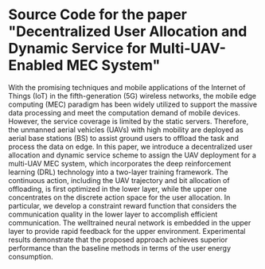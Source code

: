 # Source Code for the paper "Decentralized User Allocation and Dynamic Service for Multi-UAV-Enabled MEC System"

With the promising techniques and mobile applications of the Internet of Things (IoT) in the fifth-generation (5G) wireless networks, the mobile edge computing (MEC) paradigm has been widely utilized to support the massive data processing and meet the computation demand of mobile devices. However, the service coverage is limited by the static servers. Therefore, the unmanned aerial vehicles (UAVs) with high mobility are deployed as aerial base stations (BS) to assist ground users to offload the task and process the data on edge. In this paper, we introduce a decentralized user allocation and dynamic service scheme to assign the UAV deployment for a multi-UAV MEC system, which incorporates the deep reinforcement learning (DRL) technology into a two-layer training framework. The continuous action, including the UAV trajectory and bit allocation of offloading, is first optimized in the lower layer, while the upper one concentrates on the discrete action space for the user allocation. In particular, we develop a constraint reward function that considers the communication quality in the lower layer to accomplish efficient communication. The welltrained neural network is embedded in the upper layer to provide rapid feedback for the upper environment. Experimental results demonstrate that the proposed approach achieves superior performance than the baseline methods in terms of the user energy consumption.
